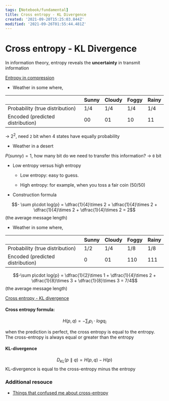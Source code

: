 ```yaml
---
tags: [Notebook/fundamental]
title: Cross entropy - KL Divergence
created: '2021-09-20T15:25:03.844Z'
modified: '2021-09-26T01:55:44.481Z'
---
```


# Cross entropy - KL Divergence

In information theory, entropy reveals the **uncertainty** in transmit information

[Entropy in compression](https://www.youtube.com/watch?v=M5c_RFKVkko&t=597s)
- Weather in some where,

|             | Sunny | Cloudy | Foggy | Rainy |
| ----------- | ----- | ------ | ----- | ----- |
| Probability (true distribution) | 1/4   | 1/4    | 1/4   | 1/4   |
| Encoded     (predicted distribution)| 00    | 01     | 10    | 11    |

&#8594; $2^2$, need `2` bit when 4 states have equally probability

- Weather in a desert

$P(sunny) = 1$, how many bit do we need to transfer this information? &#8594; `0` bit

- Low entropy versus high entropy

  - Low entropy: easy to guess.

  - High entropy: for example, when you toss a fair coin (50/50)

- Construction formula

$$- \sum p\cdot log{p} = \dfrac{1}{4}\times 2 + \dfrac{1}{4}\times 2 + \dfrac{1}{4}\times 2 + \dfrac{1}{4}\times 2 = 2$$ (the average message length)

- Weather in some where,

|             | Sunny | Cloudy | Foggy | Rainy |
| ----------- | ----- | ------ | ----- | ----- |
| Probability (true distribution)| 1/2   | 1/4    | 1/8   | 1/8   |
| Encoded     (predicted distribution)| 0     | 01     | 110   | 111   |

$$-\sum p\cdot log{p} = \dfrac{1}{2}\times 1 + \dfrac{1}{4}\times 2 + \dfrac{1}{8}\times 3 + \dfrac{1}{8}\times 3 = 7/4$$ (the average message length)

[Cross entropy - KL divergence](https://www.youtube.com/watch?v=ErfnhcEV1O8&t=502s)

#### Cross entropy formula:

$$H(p, q) = - \sum_i p_i \cdot log q_i$$

when the prediction is perfect, the cross entropy is equal to the entropy.
The cross-entropy is always equal or greater than the entropy

#### KL-divergence

$$D_{KL}(p\parallel q) = H(p, q) - H(p)$$ 
KL-divergence is equal to the cross-entropy minus the entropy


### Additional resouce
- [Things that confused me about cross-entropy](https://chris-said.io/2020/12/26/two-things-that-confused-me-about-cross-entropy/)


